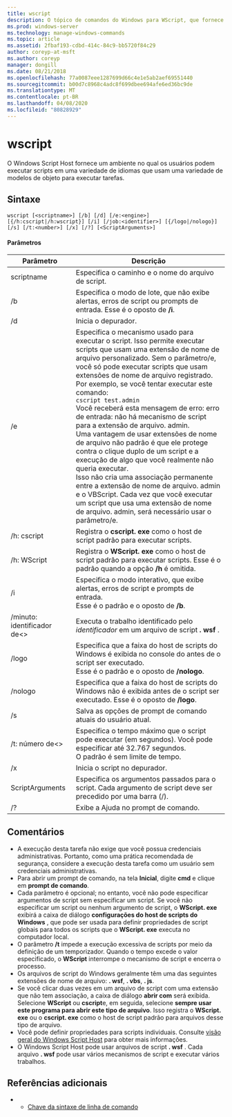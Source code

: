 ```yaml
---
title: wscript
description: O tópico de comandos do Windows para WScript, que fornece um ambiente no qual os usuários podem executar scripts em uma variedade de idiomas que usam uma variedade de modelos de objeto para executar tarefas.
ms.prod: windows-server
ms.technology: manage-windows-commands
ms.topic: article
ms.assetid: 2fbaf193-cdbd-414c-84c9-bb5720f84c29
author: coreyp-at-msft
ms.author: coreyp
manager: dongill
ms.date: 08/21/2018
ms.openlocfilehash: 77a0087eee1287699d66c4e1e5ab2aef69551440
ms.sourcegitcommit: b00d7c8968c4adc8f699dbee694afe6ed36bc9de
ms.translationtype: MT
ms.contentlocale: pt-BR
ms.lasthandoff: 04/08/2020
ms.locfileid: "80828929"
---
```

# <a name="wscript"></a>wscript



O Windows Script Host fornece um ambiente no qual os usuários podem executar scripts em uma variedade de idiomas que usam uma variedade de modelos de objeto para executar tarefas.

## <a name="syntax"></a>Sintaxe

```
wscript [<scriptname>] [/b] [/d] [/e:<engine>] [{/h:cscript|/h:wscript}] [/i] [/job:<identifier>] [{/logo|/nologo}] [/s] [/t:<number>] [/x] [/?] [<ScriptArguments>]
```

#### <a name="parameters"></a>Parâmetros

|Parâmetro|Descrição|
|---------|-----------|
|scriptname|Especifica o caminho e o nome do arquivo de script.|
|/b|Especifica o modo de lote, que não exibe alertas, erros de script ou prompts de entrada. Esse é o oposto de **/i**.|
|/d|Inicia o depurador.|
|/e|Especifica o mecanismo usado para executar o script. Isso permite executar scripts que usam uma extensão de nome de arquivo personalizado. Sem o parâmetro/e, você só pode executar scripts que usam extensões de nome de arquivo registrado. Por exemplo, se você tentar executar este comando:<br>```cscript test.admin```<br>Você receberá esta mensagem de erro: erro de entrada: não há mecanismo de script para a extensão de arquivo. admin.<br>Uma vantagem de usar extensões de nome de arquivo não padrão é que ele protege contra o clique duplo de um script e a execução de algo que você realmente não queria executar. <br>Isso não cria uma associação permanente entre a extensão de nome de arquivo. admin e o VBScript. Cada vez que você executar um script que usa uma extensão de nome de arquivo. admin, será necessário usar o parâmetro/e.|
|/h: cscript|Registra o **cscript. exe** como o host de script padrão para executar scripts.|
|/h: WScript|Registra o **WScript. exe** como o host de script padrão para executar scripts. Esse é o padrão quando a opção **/h** é omitida.|
|/i|Especifica o modo interativo, que exibe alertas, erros de script e prompts de entrada.</br>Esse é o padrão e o oposto de **/b**.|
|/minuto: identificador de\<>|Executa o trabalho identificado pelo *identificador* em um arquivo de script **. wsf** .|
|/logo|Especifica que a faixa do host de scripts do Windows é exibida no console do antes de o script ser executado.</br>Esse é o padrão e o oposto de **/nologo**.|
|/nologo|Especifica que a faixa do host de scripts do Windows não é exibida antes de o script ser executado. Esse é o oposto de **/logo**.|
|/s|Salva as opções de prompt de comando atuais do usuário atual.|
|/t: número de\<>|Especifica o tempo máximo que o script pode executar (em segundos). Você pode especificar até 32.767 segundos.</br>O padrão é sem limite de tempo.|
|/x|Inicia o script no depurador.|
|ScriptArguments|Especifica os argumentos passados para o script. Cada argumento de script deve ser precedido por uma barra (/).|
|/?|Exibe a Ajuda no prompt de comando.|

## <a name="remarks"></a>Comentários

-   A execução desta tarefa não exige que você possua credenciais administrativas. Portanto, como uma prática recomendada de segurança, considere a execução desta tarefa como um usuário sem credenciais administrativas.
-   Para abrir um prompt de comando, na tela **Inicial**, digite **cmd** e clique em **prompt de comando**.
-   Cada parâmetro é opcional; no entanto, você não pode especificar argumentos de script sem especificar um script. Se você não especificar um script ou nenhum argumento de script, o **WScript. exe** exibirá a caixa de diálogo **configurações do host de scripts do Windows** , que pode ser usada para definir propriedades de script globais para todos os scripts que o **WScript. exe** executa no computador local.
-   O parâmetro **/t** impede a execução excessiva de scripts por meio da definição de um temporizador. Quando o tempo excede o valor especificado, o **WScript** interrompe o mecanismo de script e encerra o processo.
-   Os arquivos de script do Windows geralmente têm uma das seguintes extensões de nome de arquivo: **. wsf**, **. vbs**, **. js**.
-   Se você clicar duas vezes em um arquivo de script com uma extensão que não tem associação, a caixa de diálogo **abrir com** será exibida. Selecione **WScript** ou **cscript**e, em seguida, selecione **sempre usar este programa para abrir este tipo de arquivo**. Isso registra o **WScript. exe** ou o **cscript. exe** como o host de script padrão para arquivos desse tipo de arquivo.
-   Você pode definir propriedades para scripts individuais. Consulte [visão geral do Windows Script Host](https://technet.microsoft.com/library/cc738350(v=ws.10).aspx) para obter mais informações.
-   O Windows Script Host pode usar arquivos de script **. wsf** . Cada arquivo **. wsf** pode usar vários mecanismos de script e executar vários trabalhos.

## <a name="additional-references"></a>Referências adicionais

-   - [Chave da sintaxe de linha de comando](command-line-syntax-key.md)
